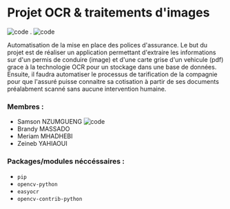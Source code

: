 # Projet OCR & traitements d'images
![code](https://img.shields.io/badge/proj347-projet_OCR-orange)   .     ![code](https://img.shields.io/badge/python_3.8.10-blue)

Automatisation de la mise en place des polices d'assurance. Le but du projet est de réaliser un application permettant d'extraire les informations sur d'un permis de conduire (image) et d'une carte grise d'un vehicule (pdf) grace à la technologie OCR pour un stockage dans une base de données. Ensuite, il faudra automatiser le processus de tarification de la compagnie pour que l'assuré puisse connaitre sa cotisation à partir de ses documents préalabment scanné sans aucune intervention humaine.

### Membres :
- Samson NZUMGUENG ![code](https://img.shields.io/badge/chef_de_projet-green)
- Brandy MASSADO
- Meriam MHADHEBI
- Zeineb YAHIAOUI

### Packages/modules néccéssaires :
- ```pip```
- ```opencv-python```
- ```easyocr```
- ``opencv-contrib-python``


